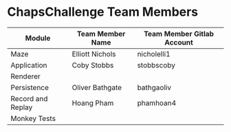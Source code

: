 # ChapsChallenge Team Members

|Module   |Team Member Name   |Team Member Gitlab Account|
|---|---|---|
|Maze|Elliott Nichols|nicholelli1|
|Application|Coby Stobbs|stobbscoby|
|Renderer|||
|Persistence|Oliver Bathgate|bathgaoliv|
|Record and Replay|Hoang Pham|phamhoan4|
|Monkey Tests|||